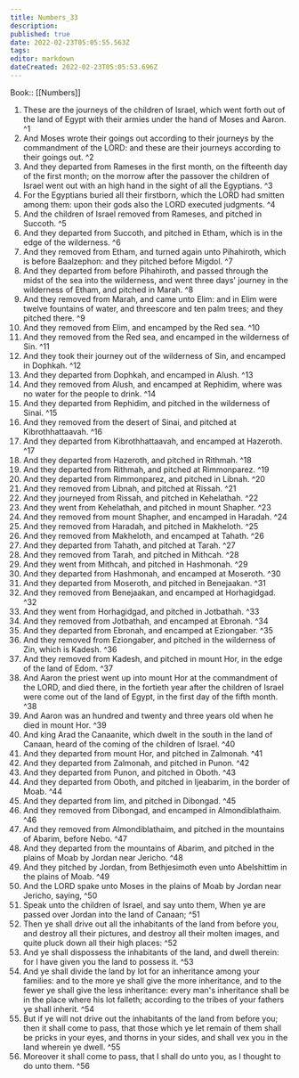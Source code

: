 ```yaml
---
title: Numbers_33
description: 
published: true
date: 2022-02-23T05:05:55.563Z
tags: 
editor: markdown
dateCreated: 2022-02-23T05:05:53.696Z
---
```


 Book:: [[Numbers]]
 1. These are the journeys of the children of Israel, which went forth out of the land of Egypt with their armies under the hand of Moses and Aaron. ^1
 2. And Moses wrote their goings out according to their journeys by the commandment of the LORD: and these are their journeys according to their goings out. ^2
 3. And they departed from Rameses in the first month, on the fifteenth day of the first month; on the morrow after the passover the children of Israel went out with an high hand in the sight of all the Egyptians. ^3
 4. For the Egyptians buried all their firstborn, which the LORD had smitten among them: upon their gods also the LORD executed judgments. ^4
 5. And the children of Israel removed from Rameses, and pitched in Succoth. ^5
 6. And they departed from Succoth, and pitched in Etham, which is in the edge of the wilderness. ^6
 7. And they removed from Etham, and turned again unto Pihahiroth, which is before Baalzephon: and they pitched before Migdol. ^7
 8. And they departed from before Pihahiroth, and passed through the midst of the sea into the wilderness, and went three days' journey in the wilderness of Etham, and pitched in Marah. ^8
 9. And they removed from Marah, and came unto Elim: and in Elim were twelve fountains of water, and threescore and ten palm trees; and they pitched there. ^9
 10. And they removed from Elim, and encamped by the Red sea. ^10
 11. And they removed from the Red sea, and encamped in the wilderness of Sin. ^11
 12. And they took their journey out of the wilderness of Sin, and encamped in Dophkah. ^12
 13. And they departed from Dophkah, and encamped in Alush. ^13
 14. And they removed from Alush, and encamped at Rephidim, where was no water for the people to drink. ^14
 15. And they departed from Rephidim, and pitched in the wilderness of Sinai. ^15
 16. And they removed from the desert of Sinai, and pitched at Kibrothhattaavah. ^16
 17. And they departed from Kibrothhattaavah, and encamped at Hazeroth. ^17
 18. And they departed from Hazeroth, and pitched in Rithmah. ^18
 19. And they departed from Rithmah, and pitched at Rimmonparez. ^19
 20. And they departed from Rimmonparez, and pitched in Libnah. ^20
 21. And they removed from Libnah, and pitched at Rissah. ^21
 22. And they journeyed from Rissah, and pitched in Kehelathah. ^22
 23. And they went from Kehelathah, and pitched in mount Shapher. ^23
 24. And they removed from mount Shapher, and encamped in Haradah. ^24
 25. And they removed from Haradah, and pitched in Makheloth. ^25
 26. And they removed from Makheloth, and encamped at Tahath. ^26
 27. And they departed from Tahath, and pitched at Tarah. ^27
 28. And they removed from Tarah, and pitched in Mithcah. ^28
 29. And they went from Mithcah, and pitched in Hashmonah. ^29
 30. And they departed from Hashmonah, and encamped at Moseroth. ^30
 31. And they departed from Moseroth, and pitched in Benejaakan. ^31
 32. And they removed from Benejaakan, and encamped at Horhagidgad. ^32
 33. And they went from Horhagidgad, and pitched in Jotbathah. ^33
 34. And they removed from Jotbathah, and encamped at Ebronah. ^34
 35. And they departed from Ebronah, and encamped at Eziongaber. ^35
 36. And they removed from Eziongaber, and pitched in the wilderness of Zin, which is Kadesh. ^36
 37. And they removed from Kadesh, and pitched in mount Hor, in the edge of the land of Edom. ^37
 38. And Aaron the priest went up into mount Hor at the commandment of the LORD, and died there, in the fortieth year after the children of Israel were come out of the land of Egypt, in the first day of the fifth month. ^38
 39. And Aaron was an hundred and twenty and three years old when he died in mount Hor. ^39
 40. And king Arad the Canaanite, which dwelt in the south in the land of Canaan, heard of the coming of the children of Israel. ^40
 41. And they departed from mount Hor, and pitched in Zalmonah. ^41
 42. And they departed from Zalmonah, and pitched in Punon. ^42
 43. And they departed from Punon, and pitched in Oboth. ^43
 44. And they departed from Oboth, and pitched in Ijeabarim, in the border of Moab. ^44
 45. And they departed from Iim, and pitched in Dibongad. ^45
 46. And they removed from Dibongad, and encamped in Almondiblathaim. ^46
 47. And they removed from Almondiblathaim, and pitched in the mountains of Abarim, before Nebo. ^47
 48. And they departed from the mountains of Abarim, and pitched in the plains of Moab by Jordan near Jericho. ^48
 49. And they pitched by Jordan, from Bethjesimoth even unto Abelshittim in the plains of Moab. ^49
 50. And the LORD spake unto Moses in the plains of Moab by Jordan near Jericho, saying, ^50
 51. Speak unto the children of Israel, and say unto them, When ye are passed over Jordan into the land of Canaan; ^51
 52. Then ye shall drive out all the inhabitants of the land from before you, and destroy all their pictures, and destroy all their molten images, and quite pluck down all their high places: ^52
 53. And ye shall dispossess the inhabitants of the land, and dwell therein: for I have given you the land to possess it. ^53
 54. And ye shall divide the land by lot for an inheritance among your families: and to the more ye shall give the more inheritance, and to the fewer ye shall give the less inheritance: every man's inheritance shall be in the place where his lot falleth; according to the tribes of your fathers ye shall inherit. ^54
 55. But if ye will not drive out the inhabitants of the land from before you; then it shall come to pass, that those which ye let remain of them shall be pricks in your eyes, and thorns in your sides, and shall vex you in the land wherein ye dwell. ^55
 56. Moreover it shall come to pass, that I shall do unto you, as I thought to do unto them. ^56
